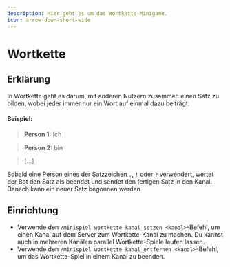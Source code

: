 ```yaml
---
description: Hier geht es um das Wortkette-Minigame.
icon: arrow-down-short-wide
---
```


# Wortkette

## Erklärung

In Wortkette geht es darum, mit anderen Nutzern zusammen einen Satz zu bilden, wobei jeder immer nur ein Wort auf einmal dazu beiträgt.

#### Beispiel:

> **Person 1:** Ich

> **Person 2:** bin

> \[...]

Sobald eine Person eines der Satzzeichen `.`, `!` oder `?` verwendert, wertet der Bot den Satz als beendet und sendet den fertigen Satz in den Kanal. Danach kann ein neuer Satz begonnen werden.

## Einrichtung

- Verwende den `/minispiel wortkette kanal_setzen <kanal>`-Befehl, um einen Kanal auf dem Server zum Wortkette-Kanal zu machen. Du kannst auch in mehreren Kanälen parallel Wortkette-Spiele laufen lassen.
- Verwende den `/minispiel wortkette kanal_entfernen <kanal>`-Befehl, um das Wortkette-Spiel in einem Kanal zu beenden.
